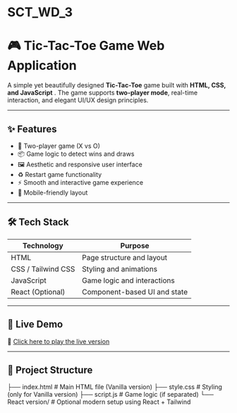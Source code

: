 # SCT_WD_3
# 🎮 Tic-Tac-Toe Game Web Application

A simple yet beautifully designed **Tic-Tac-Toe** game built with **HTML, CSS, and JavaScript** . The game supports **two-player mode**, real-time interaction, and elegant UI/UX design principles.

---

## ✨ Features

- 🎯 Two-player game (X vs O)
- 📦 Game logic to detect wins and draws
- 🖼️ Aesthetic and responsive user interface
- ♻️ Restart game functionality
- ⚡ Smooth and interactive game experience
- 📱 Mobile-friendly layout

---

## 🛠️ Tech Stack

| Technology         | Purpose                        |
|--------------------|--------------------------------|
| HTML               | Page structure and layout      |
| CSS / Tailwind CSS | Styling and animations         |
| JavaScript         | Game logic and interactions    |
| React (Optional)   | Component-based UI and state   |

---

## 🚀 Live Demo

🔗 [Click here to play the live version](#)  

---

## 📂 Project Structure
├── index.html # Main HTML file (Vanilla version)
├── style.css # Styling (only for Vanilla version)
├── script.js # Game logic (if separated)
└── React version/ # Optional modern setup using React + Tailwind
